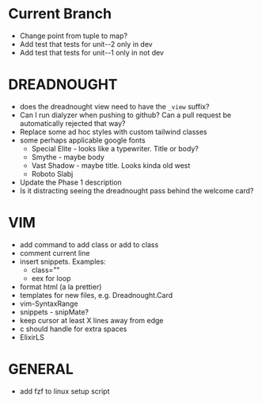 # Current Branch
  * Change point from tuple to map?
  * Add test that tests for unit--2 only in dev
  * Add test that tests for unit--1 only in not dev


# DREADNOUGHT

  * does the dreadnought view need to have the `_view` suffix?
  * Can I run dialyzer when pushing to github? Can a pull request be automatically rejected that way?
  * Replace some ad hoc styles with custom tailwind classes
  * some perhaps applicable google fonts
    * Special Elite - looks like a typewriter. Title or body?
    * Smythe - maybe body
    * Vast Shadow - maybe title. Looks kinda old west
    * Roboto Slabj
  * Update the Phase 1 description
  * Is it distracting seeing the dreadnought pass behind the welcome card?

# VIM

  * add command to add class or add to class
  * comment current line
  * insert snippets. Examples:
    * class=""
    * eex for loop
  * format html (a la prettier)
  * templates for new files, e.g. Dreadnought.Card
  * vim-SyntaxRange
  * snippets - snipMate?
  * keep cursor at least X lines away from edge
  * <leader>c should handle for extra spaces
  * ElixirLS

# GENERAL

  * add fzf to linux setup script
